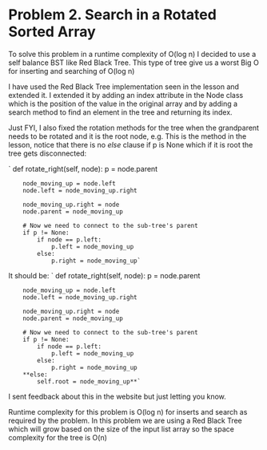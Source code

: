 # Problem 2. Search in a Rotated Sorted Array

To solve this problem in a runtime complexity of O(log n) I decided to use a self balance BST like Red Black Tree.
This type of tree give us a worst Big O for inserting and searching of O(log n)

I have used the Red Black Tree implementation seen in the lesson and extended it.
I extended it by adding an index attribute in the Node class which is the position of the value in the original array
 and by adding a search method to find an element in the tree and returning its index.

Just FYI, I also fixed the rotation methods for the tree when the grandparent needs to be rotated and it is the root 
 node, e.g. This is the method in the lesson, notice that there is no _else_ clause if p is None which if it is root
 the tree gets disconnected:
 
`     def rotate_right(self, node):
        p = node.parent

        node_moving_up = node.left
        node.left = node_moving_up.right

        node_moving_up.right = node
        node.parent = node_moving_up

        # Now we need to connect to the sub-tree's parent
        if p != None:
            if node == p.left:
                p.left = node_moving_up
            else:
                p.right = node_moving_up`
                
 It should be:
`     def rotate_right(self, node):
        p = node.parent

        node_moving_up = node.left
        node.left = node_moving_up.right

        node_moving_up.right = node
        node.parent = node_moving_up

        # Now we need to connect to the sub-tree's parent
        if p != None:
            if node == p.left:
                p.left = node_moving_up
            else:
                p.right = node_moving_up
        **else:
            self.root = node_moving_up**`
            
 I sent feedback about this in the website but just letting you know.
 
 Runtime complexity for this problem is O(log n) for inserts and search as required by the problem.
 In this problem we are using a Red Black Tree which will grow based on the size of the input list array
 so the space complexity for the tree is O(n)